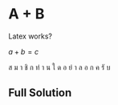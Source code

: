 # A + B

Latex works?

$a+b = c$

ส ม า ชิ ก ท่ า น ใ ด อ ย่ า ล อ ก ค รั บ

## Full Solution

<Spoiler>
  <S0001 />
</Spoiler>
